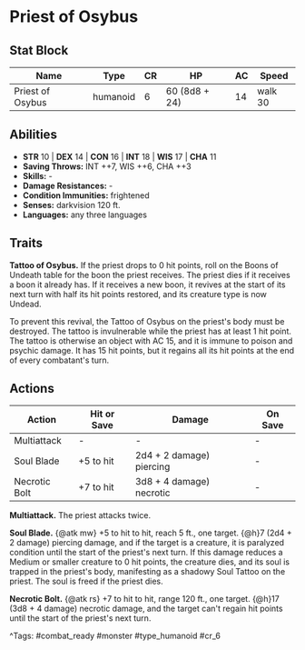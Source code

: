 # Priest of Osybus

## Stat Block

| Name | Type | CR | HP | AC | Speed |
|------|------|----|----|----|-------|
| Priest of Osybus | humanoid | 6 | 60 (8d8 + 24) | 14 | walk 30 |

## Abilities

- **STR** 10 | **DEX** 14 | **CON** 16 | **INT** 18 | **WIS** 17 | **CHA** 11
- **Saving Throws:** INT ++7, WIS ++6, CHA ++3  
- **Skills:** -  
- **Damage Resistances:** -  
- **Condition Immunities:** frightened  
- **Senses:** darkvision 120 ft.  
- **Languages:** any three languages

## Traits

**Tattoo of Osybus.** If the priest drops to 0 hit points, roll on the Boons of Undeath table for the boon the priest receives. The priest dies if it receives a boon it already has. If it receives a new boon, it revives at the start of its next turn with half its hit points restored, and its creature type is now Undead.

To prevent this revival, the Tattoo of Osybus on the priest's body must be destroyed. The tattoo is invulnerable while the priest has at least 1 hit point. The tattoo is otherwise an object with AC 15, and it is immune to poison and psychic damage. It has 15 hit points, but it regains all its hit points at the end of every combatant's turn.


## Actions

| Action | Hit or Save | Damage | On Save |
|--------|--------------|--------|----------|
| Multiattack | - | - | - |
| Soul Blade | +5 to hit | 2d4 + 2 damage) piercing | - |
| Necrotic Bolt | +7 to hit | 3d8 + 4 damage) necrotic | - |

**Multiattack.** The priest attacks twice.

**Soul Blade.** {@atk mw} +5 to hit to hit, reach 5 ft., one target. {@h}7 (2d4 + 2 damage) piercing damage, and if the target is a creature, it is paralyzed condition until the start of the priest's next turn. If this damage reduces a Medium or smaller creature to 0 hit points, the creature dies, and its soul is trapped in the priest's body, manifesting as a shadowy Soul Tattoo on the priest. The soul is freed if the priest dies.

**Necrotic Bolt.** {@atk rs} +7 to hit to hit, range 120 ft., one target. {@h}17 (3d8 + 4 damage) necrotic damage, and the target can't regain hit points until the start of the priest's next turn.


^Tags: #combat_ready #monster #type_humanoid #cr_6
